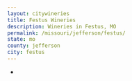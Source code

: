 ```yaml
---
layout: citywineries
title: Festus Wineries
description: Wineries in Festus, MO
permalink: /missouri/jefferson/festus/
state: mo
county: jefferson
city: festus
---
```

-
